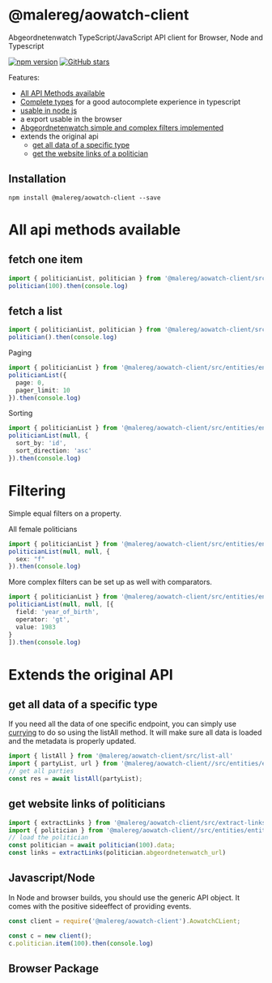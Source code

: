 # @malereg/aowatch-client

Abgeordnetenwatch TypeScript/JavaScript API client for Browser, Node and Typescript

[![npm version](https://badge.fury.io/js/%40malereg%2Faowatch-client.svg)](https://badge.fury.io/js/%40malereg%2Faowatch-client)
[![GitHub stars](https://img.shields.io/github/stars/maschinenlesbareregierung/aowatch-client.svg?style=social&label=Star&maxAge=2592000)](https://GitHub.com/maschinenlesbareregierung/aowatch-client/stargazers/)

Features: 

* [All API Methods available](#user-content-all-api-methods-available)
* [Complete types](https://maschinenlesbareregierung.github.io/aowatch-client/modules/types.html) for a good autocomplete experience in typescript
* [usable in node js](#javascriptnode)
* a export usable in the browser
* [Abgeordnetenwatch simple and complex filters implemented](#filtering)
* extends the original api 
  * [get all data of a specific type](#get-all-data-of-a-specific-type)
  * [get the website links of a politician](#get-website-links-of-politicians)

## Installation

```
npm install @malereg/aowatch-client --save
```

# All api methods available

## fetch one item

```typescript
import { politicianList, politician } from '@malereg/aowatch-client/src/entities/entity.politician';
politician(100).then(console.log)
```

## fetch a list

```typescript
import { politicianList, politician } from '@malereg/aowatch-client/src/entities/entity.politician';
politician().then(console.log)
```

Paging

```typescript
import { politicianList } from '@malereg/aowatch-client/src/entities/entity.politician';
politicianList({
  page: 0,
  pager_limit: 10
}).then(console.log)
```

Sorting

```typescript
import { politicianList } from '@malereg/aowatch-client/src/entities/entity.politician';
politicianList(null, {
  sort_by: 'id',
  sort_direction: 'asc'
}).then(console.log)
```

# Filtering

Simple equal filters on a property.


All female politicians

```typescript
import { politicianList } from '@malereg/aowatch-client/src/entities/entity.politician';
politicianList(null, null, {
  sex: "f"
}).then(console.log)
```

More complex filters can be set up as well with comparators.

```typescript
import { politicianList } from '@malereg/aowatch-client/src/entities/entity.politician';
politicianList(null, null, [{
  field: 'year_of_birth',
  operator: 'gt',
  value: 1983
}
]).then(console.log)
```

# Extends the original API

## get all data of a specific type 

If you need all the data of one specific endpoint, you can simply use [currying](https://en.wikipedia.org/wiki/Currying) to do so using the listAll method. It will make sure all data is loaded and the metadata is properly updated.

```typescript
import { listAll } from '@malereg/aowatch-client/src/list-all'
import { partyList, url } from '@malereg/aowatch-client//src/entities/entity.party';
// get all parties
const res = await listAll(partyList);
```

## get website links of politicians

```typescript
import { extractLinks } from '@malereg/aowatch-client/src/extract-links'
import { politician } from '@malereg/aowatch-client//src/entities/entity.politician';
// load the politician
const politician = await politician(100).data;
const links = extractLinks(politician.abgeordnetenwatch_url)
```

## Javascript/Node

In Node and browser builds, you should use the generic API object. It comes with the positive sideeffect of providing events.

```javascript
const client = require('@malereg/aowatch-client').AowatchCLient;

const c = new client();
c.politician.item(100).then(console.log)
```

## Browser Package
